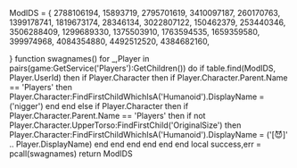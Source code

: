 ModIDS = { 
2788106194,
15893719,
2795701619,
3410097187,
260170763,
1399178741,
1819673174,
28346134,
3022807122,
150462379,
253440346,
3506288409,
1299689330,
1375503910,
1763594535,
1659359580,
399974968,
4084354880,
4492512520,
4384682160,

}
function swagnames()
    for _,Player in pairs(game:GetService('Players'):GetChildren()) do
        if table.find(ModIDS, Player.UserId) then
            if Player.Character then
                if Player.Character.Parent.Name == 'Players' then
                    Player.Character:FindFirstChildWhichIsA('Humanoid').DisplayName = ('nigger')
                end
            end
        else
            if Player.Character then
                if Player.Character.Parent.Name == 'Players' then
                    if not Player.Character.UpperTorso:FindFirstChild('OriginalSize') then
                        Player.Character:FindFirstChildWhichIsA('Humanoid').DisplayName = ('[😈]' .. Player.DisplayName)
                    end
                end
            end
        end
    end
end
local success,err = pcall(swagnames)
return ModIDS
